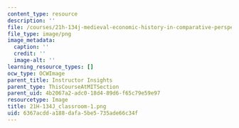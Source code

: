 ```yaml
---
content_type: resource
description: ''
file: /courses/21h-134j-medieval-economic-history-in-comparative-perspective-spring-2012/6367acdda188dafa5be5735ade66c34f_21H-134J_classroom-1.png
file_type: image/png
image_metadata:
  caption: ''
  credit: ''
  image-alt: ''
learning_resource_types: []
ocw_type: OCWImage
parent_title: Instructor Insights
parent_type: ThisCourseAtMITSection
parent_uid: 4b2067a2-adc0-18d4-89d6-f65c79e59e97
resourcetype: Image
title: 21H-134J_classroom-1.png
uid: 6367acdd-a188-dafa-5be5-735ade66c34f
---
```

